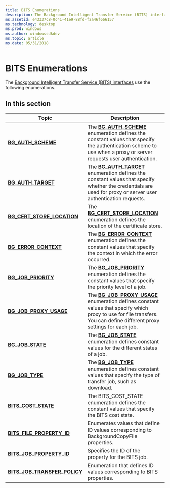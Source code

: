 ```yaml
---
title: BITS Enumerations
description: The Background Intelligent Transfer Service (BITS) interfaces use the following enumerations.
ms.assetid: e43337c8-0c41-41e9-88fd-f2a46f666157
ms.technology: desktop
ms.prod: windows
ms.author: windowssdkdev
ms.topic: article
ms.date: 05/31/2018
---
```


# BITS Enumerations

The [Background Intelligent Transfer Service (BITS) interfaces](bits-interfaces.md) use the following enumerations.

## In this section



| Topic                                                                      | Description                                                                                                                                                                                                      |
|----------------------------------------------------------------------------|------------------------------------------------------------------------------------------------------------------------------------------------------------------------------------------------------------------|
| [**BG\_AUTH\_SCHEME**](/windows/desktop/api/Bits1_5/ne-bits1_5-__midl_ibackgroundcopyjob2_0002)<br/>                      | The [**BG\_AUTH\_SCHEME**](/windows/desktop/api/Bits1_5/ne-bits1_5-__midl_ibackgroundcopyjob2_0002) enumeration defines the constant values that specify the authentication scheme to use when a proxy or server requests user authentication.<br/>             |
| [**BG\_AUTH\_TARGET**](/windows/desktop/api/Bits1_5/ne-bits1_5-__midl_ibackgroundcopyjob2_0001)<br/>                      | The [**BG\_AUTH\_TARGET**](/windows/desktop/api/Bits1_5/ne-bits1_5-__midl_ibackgroundcopyjob2_0001) enumeration defines the constant values that specify whether the credentials are used for proxy or server user authentication requests.<br/>                |
| [**BG\_CERT\_STORE\_LOCATION**](/windows/desktop/api/Bits2_5/ne-bits2_5-__midl_ibackgroundcopyjobhttpoptions_0001)<br/>     | The [**BG\_CERT\_STORE\_LOCATION**](/windows/desktop/api/Bits2_5/ne-bits2_5-__midl_ibackgroundcopyjobhttpoptions_0001) enumeration defines the location of the certificate store.<br/>                                                                            |
| [**BG\_ERROR\_CONTEXT**](/windows/desktop/api/Bits/ne-bits-__midl_ibackgroundcopyerror_0001)<br/>                  | The [**BG\_ERROR\_CONTEXT**](/windows/desktop/api/Bits/ne-bits-__midl_ibackgroundcopyerror_0001) enumeration defines the constant values that specify the context in which the error occurred.<br/>                                                      |
| [**BG\_JOB\_PRIORITY**](/windows/desktop/api/Bits/ne-bits-__midl_ibackgroundcopyjob_0001)<br/>                    | The [**BG\_JOB\_PRIORITY**](/windows/desktop/api/Bits/ne-bits-__midl_ibackgroundcopyjob_0001) enumeration defines the constant values that specify the priority level of a job. <br/>                                                                   |
| [**BG\_JOB\_PROXY\_USAGE**](/windows/desktop/api/Bits/ne-bits-__midl_ibackgroundcopyjob_0004)<br/>             | The [**BG\_JOB\_PROXY\_USAGE**](/windows/desktop/api/Bits/ne-bits-__midl_ibackgroundcopyjob_0004) enumeration defines constant values that specify which proxy to use for file transfers. You can define different proxy settings for each job.<br/> |
| [**BG\_JOB\_STATE**](/windows/desktop/api/Bits/ne-bits-__midl_ibackgroundcopyjob_0002)<br/>                          | The [**BG\_JOB\_STATE**](/windows/desktop/api/Bits/ne-bits-__midl_ibackgroundcopyjob_0002) enumeration defines constant values for the different states of a job.<br/>                                                                                     |
| [**BG\_JOB\_TYPE**](/windows/desktop/api/Bits/ne-bits-__midl_ibackgroundcopyjob_0003)<br/>                            | The [**BG\_JOB\_TYPE**](/windows/desktop/api/Bits/ne-bits-__midl_ibackgroundcopyjob_0003) enumeration defines constant values that specify the type of transfer job, such as download.<br/>                                                                 |
| [**BITS\_COST\_STATE**](bits-cost-state.md)<br/>                    | The BITS\_COST\_STATE enumeration defines the constant values that specify the BITS cost state.<br/>                                                                                                       |
| [**BITS\_FILE\_PROPERTY\_ID**](/windows/desktop/api/Bits5_0/ne-bits5_0-__midl___midl_itf_bits5_0_0000_0000_0004)<br/>       | Enumerates values that define ID values corresponding to BackgroundCopyFile properties.<br/>                                                                                                               |
| [**BITS\_JOB\_PROPERTY\_ID**](/windows/desktop/api/Bits5_0/ne-bits5_0-__midl___midl_itf_bits5_0_0000_0000_0002)<br/>         | Specifies the ID of the property for the BITS job.<br/>                                                                                                                                                    |
| [**BITS\_JOB\_TRANSFER\_POLICY**](/windows/desktop/api/Bits5_0/ne-bits5_0-__midl___midl_itf_bits5_0_0000_0000_0001)<br/> | Enumeration that defines ID values corresponding to BITS properties.<br/>                                                                                                                                  |



 

 

 





